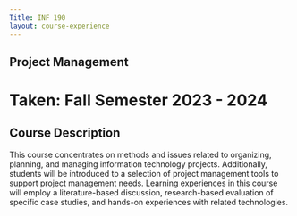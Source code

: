```yaml
---
Title: INF 190 
layout: course-experience
---
```


## Project Management
# Taken: Fall Semester 2023 - 2024
## Course Description

This course concentrates on methods and issues related to organizing, planning, and managing information technology projects. Additionally, students will be introduced to a selection of project management tools to support project management needs. Learning experiences in this course will employ a literature-based discussion, research-based evaluation of specific case studies, and hands-on experiences with related technologies. 